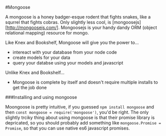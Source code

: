 #Mongoose

A mongoose is a honey badger-esque rodent that fights snakes, like a squrrel that fights cobras. Only slightly less cool, is [mongoosejs][http://mongoosejs.com/]. Mongoosejs is your handy dandy ORM (object relational mapping) resource for mongo.

Like Knex and Bookshelf, Mongoose will give you the power to...
  - intereact with your database from your node code
  - create models for your data
  - query your databse using your models and javascript

Unlike Knex and Bookshelf...
  - Mongoose is complete by itself and doesn't require multiple installs to get the job done

###Installing and using mongoose

Moongoose is pretty intuitive, if you guessed `npm install mongoose` and then `const mongoose = require('mongoose')`, you'd be right. The only slightly trciky thing about using mongoose is that their promise library is depricated, so you should probably add something like `mongoose.Promise = Promise`, so that  you can use native es6 javascript promises.

